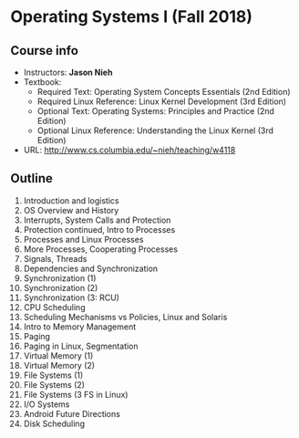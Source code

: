 # Operating Systems I (Fall 2018)

## Course info

- Instructors: **Jason Nieh**
- Textbook:
    - Required Text: Operating System Concepts Essentials (2nd Edition)
    - Required Linux Reference: Linux Kernel Development (3rd Edition)
    - Optional Text: Operating Systems: Principles and Practice (2nd Edition)
    - Optional Linux Reference: Understanding the Linux Kernel (3rd Edition)
- URL: http://www.cs.columbia.edu/~nieh/teaching/w4118

## Outline

1. Introduction and logistics
2. OS Overview and History
3. Interrupts, System Calls and Protection
4. Protection continued, Intro to Processes
5. Processes and Linux Processes
6. More Processes, Cooperating Processes
7. Signals, Threads
8. Dependencies and Synchronization
9. Synchronization (1)
10. Synchronization (2)
11. Synchronization (3: RCU)
12. CPU Scheduling
13. Scheduling Mechanisms vs Policies, Linux and Solaris
14. Intro to Memory Management
15. Paging
16. Paging in Linux, Segmentation
17. Virtual Memory (1)
18. Virtual Memory (2)
19. File Systems (1)
20. File Systems (2)
21. File Systems (3 FS in Linux)
22. I/O Systems
23. Android Future Directions
24. Disk Scheduling
